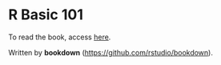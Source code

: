 # R Basic 101

To read the book, access [here](http://everdark.github.io/rbasic/).

Written by **bookdown** (https://github.com/rstudio/bookdown). 
